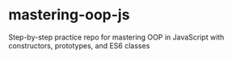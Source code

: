 # mastering-oop-js
Step-by-step practice repo for mastering OOP in JavaScript with constructors, prototypes, and ES6 classes
